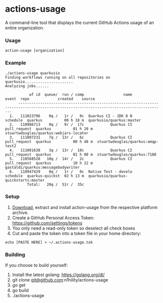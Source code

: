 # actions-usage
A command-line tool that displays the current GitHub Actions usage of an entire organization. 

### Usage

```
action-usage [organization]
```

### Example

```
./actions-usage quarkusio
Finding workflows running on all repositories on quarkusio......................
Analyzing jobs......

           wf id  queue/  run / comp                  name          event  repo             created    source
      -----------------------------------------------------------------------------------------------------------------------------------------
  1.   111023796    0q /   1r /   0c  Quarkus CI - JDK 8 N       schedule  quarkus          00 h 18 m  quarkusio/quarkus:master
  2.   110986713    0q /   9r /  17c            Quarkus CI   pull_request  quarkus          01 h 20 m  stuartwdouglas/quarkus:webjars-locator
  3.   111007231    7q /  13r /   6c            Quarkus CI   pull_request  quarkus          00 h 48 m  stuartwdouglas/quarkus:amqp-test2
  4.   111001638    3q /  13r /  10c            Quarkus CI   pull_request  quarkus          01 h 00 m  stuartwdouglas/quarkus:7188
  5.   110568528   10q /  14r /   2c            Quarkus CI   pull_request  quarkus          10 h 22 m  gastaldi/quarkus:messagebodywriter
  6.   110947429    0q /   1r /   0c  Native Test - develo       schedule  quarkus-quickst  02 h 13 m  quarkusio/quarkus-quickstarts:master
          Total:   20q /  51r /  35c

```

### Setup

1. [Download](https://github.com/n1hility/actions-usage/releases/tag/v0.1.0), extract and install action-usage from the respective platform archive.
2. Create a GitHub Personal Access Token: https://github.com/settings/tokens
3. You only need a read-only token so deselect all check boxes
4. Cut and paste the token into a token file in your home directory:

```
echo [PASTE HERE] > ~/.actions-usage.tok
```

### Building 

If you choose to build yourself:

1. Install the latest golang: https://golang.org/dl/
2. git clone git@github.com:n1hility/actions-usage
3. go get
4. go build
5. ./actions-usage


